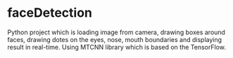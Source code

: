 # faceDetection
Python project which is loading image from camera, drawing boxes around faces, drawing dotes on the eyes, nose, mouth boundaries and displaying result in real-time. Using MTCNN library which is based on the TensorFlow.

